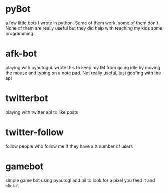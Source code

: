 # pyBot
a few little bots I wrote in python. Some of them work, some of them don't. None of them are really useful but they did help with teaching my kids some programming.

# afk-bot
playing with pyautogui. wrote this to keep my IM from going idle by moving the mouse and typing on a note pad. Not really useful, just goofing with the api

# twitterbot
playing with twitter api to like posts

# twitter-follow
follow people who follow me if they have a X number of users

# gamebot
simple game bot using pyautogi and pil to look for a pixel you feed it and click it